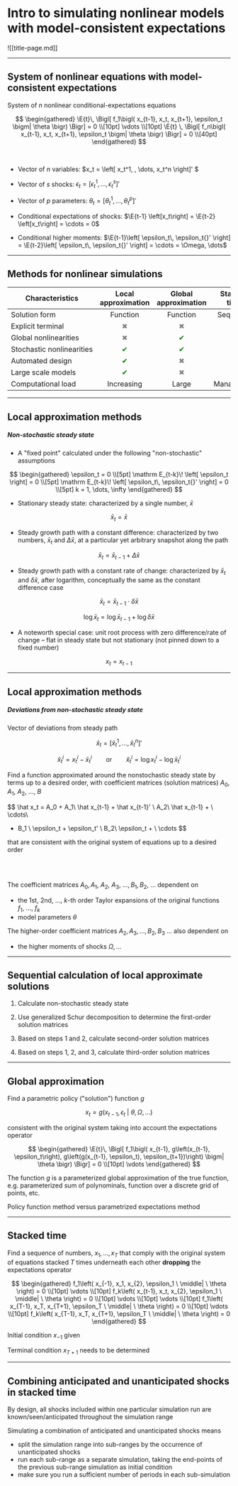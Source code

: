 # Intro to simulating nonlinear models<br/>with model-consistent expectations


![[title-page.md]]

---

## System of nonlinear equations with model-consistent expectations



$$
\newcommand{\Et}{\mathrm{E}_t}
\newcommand{\E}[1]{\mathrm{E}_{#1}\!}
$$

System of $n$ nonlinear conditional-expectations equations

$$
\begin{gathered}
\E{t}\, \Bigl[ f_1\bigl( x_{t-1}, x_t, x_{t+1}, \epsilon_t \bigm| \theta \bigr) \Bigr] = 0 \\[10pt]
\vdots \\[10pt]
\E{t} \, \Bigl[ f_n\bigl( x_{t-1}, x_t, x_{t+1}, \epsilon_t \bigm| \theta \bigr) \Bigr] = 0 \\[40pt]
\end{gathered}
$$

<br/>

* Vector of $n$ variables:
$x_t = \left[
x_t^1, \,
\dots, 
x_t^n
\right]'
$

* Vector of $s$ shocks:
$\epsilon_t = \left[
\epsilon_t^1, \,
\dots, 
\epsilon_t^s
\right]'$

* Vector of $p$ parameters:
$\theta_t = \left[
\theta_t^1, \,
\dots, 
\theta_t^p
\right]'$


* Conditional expectations of shocks:
$\E{t-1} \left[x_t\right] = \E{t-2} \left[x_t\right] = \cdots = 0$

* Conditional higher moments:
$\E{t-1}\left[ \epsilon_t\, \epsilon_t{}' \right] =
\E{t-2}\left[ \epsilon_t\, \epsilon_t{}' \right] =
\cdots = \Omega, \dots$


---

## Methods for nonlinear simulations

Characteristics | Local approximation | Global approximation | Stacked time 
---|:---:|:---:|:---:
Solution form | Function | Function | Sequence
Explicit terminal | <span style="color:grey">✖︎</span> | <span style="color:grey">✖︎</span> | <span style="color:green">✔︎</span>
Global nonlinearities | <span style="color:grey">✖︎</span> | <span style="color:green">✔︎</span> | <span style="color:green">✔︎</span>
Stochastic nonlinearities | <span style="color:green">✔︎</span> | <span style="color:green">✔︎</span> | <span style="color:grey">✖︎</span>
Automated design | <span style="color:green">✔︎</span> | <span style="color:grey">✖︎</span> | <span style="color:green">✔︎</span>
Large scale models | <span style="color:green">✔︎</span> | <span style="color:grey">✖︎</span> | <span style="color:green">✔︎</span> 
Computational load | Increasing | Large | Manageable |

---

## Local approximation methods

##### Non-stochastic steady state

* A "fixed point" calculated under the following "non-stochastic" assumptions

$$
\begin{gathered}
\epsilon_t = 0 \\[5pt]
\mathrm E_{t-k}\! \left[ \epsilon_t \right] = 0 \\[5pt]
\mathrm E_{t-k}\! \left[ \epsilon_t\, \epsilon_t{}' \right] = 0 \\[5pt]
k = 1, \dots, \infty
\end{gathered}
$$

* Stationary steady state: characterized by a single number, $\bar x$

$$
\bar x_t = \bar x 
$$

* Steady growth path with a constant difference: characterized by two
  numbers, $\bar x_t$ and $\Delta \bar x$,
  at a particular yet arbitrary snapshot along the path

$$
\bar x_t = \bar x_{t-1} + \Delta \bar x
$$

* Steady growth path with a constant rate of change: characterized by $\bar
  x_t$ and $\delta \bar x$, after logarithm, conceptually the same as the
  constant difference case

$$
\bar x_t = \bar x_{t-1} \cdot \delta \bar x
$$

$$
\log \bar x_t = \log \bar x_{t-1} + \log \delta \bar x
$$

* A noteworth special case: unit root process with zero difference/rate of
  change – flat in steady state but not stationary (not pinned down to a
  fixed number)

$$
x_t = x_{t-1}
$$

---

## Local approximation methods

##### Deviations from non-stochastic steady state

Vector of deviations from steady path

$$
\hat x_t = \left[
\hat x_t^1,
\dots,
\hat x_t^n
\right]'
$$

$$
\hat x^i_t = x_t^i - \bar x^i_t \qquad \text{or} \qquad \hat x_t^i = \log x_t^i - \log \bar x_t^i 
$$

Find a function approximated around the nonstochastic steady state by terms
up to a desired order, with coefficient matrices (solution matrices) 
$A_0$, $A_1$, $A_2$, $\dots$, $B$

$$
\hat x_t = A_0 + A_1\ \hat x_{t-1} + \hat x_{t-1}' \ A_2\ \hat x_{t-1} + \ \cdots\ 
+ B_1 \ \epsilon_t  +  \epsilon_t' \ B_2\ \epsilon_t + \ \cdots
$$

that are consistent with the original system of equations up to a desired
order

<br/>

<br/>

The coefficient matrices $A_0, A_1, \ A_2,\ A_3, \ \dots, B_1, B_2,\ \dots$   dependent on

* the 1st, 2nd, ..., $k$-th order Taylor expansions of the original
  functions $f_1,\ \dots,\ f_k$
* model parameters $\theta$


The higher-order coefficient matrices $A_2, A_3, \dots, B_2,
B_3 \ \dots$ also dependent on

* the higher moments of shocks $\Omega, \dots$


---

## Sequential calculation of local approximate solutions

1. Calculate non-stochastic steady state

1. Use generalized Schur decomposition to determine the first-order
   solution matrices

1. Based on steps 1 and 2, calculate second-order solution matrices

1. Based on steps 1, 2, and 3, calculate third-order solution matrices

--- 

## Global approximation

Find a parametric policy ("solution") function $g$

$$
x_t = g\left(x_{t-1}, \epsilon_t \ \middle|\ \theta, \Omega, \dots \right)
$$

consistent with the original system taking into account the
expectations operator

$$
\begin{gathered}
\E{t}\, \Bigl[ f_1\bigl( x_{t-1}, g\left(x_{t-1}, \epsilon_t\right),
g\left(g(x_{t-1}, \epsilon_t), \epsilon_{t+1})\right) \bigm| \theta \bigr) \Bigr] = 0 \\[10pt]
\vdots
\end{gathered}
$$

The function $g$ is a parameterized global approximation of the true function, e.g. parameterized sum of polynominals, function over a discrete grid of points, etc.

Policy function method versus parametrized expectations method

---

## Stacked time

Find a sequence of numbers, $x_1, \dots, x_T$ that comply with the original
system of equations stacked $T$ times underneath each other **dropping** the
expectations operator

$$
\begin{gathered}
f_1\left( x_{-1}, x_1, x_{2}, \epsilon_1 \ \middle| \ \theta \right) = 0 \\[10pt]
\vdots \\[10pt]
f_k\left( x_{t-1}, x_t, x_{2}, \epsilon_1 \ \middle| \ \theta \right) = 0 \\[10pt]
\vdots \\[10pt]
\vdots \\[10pt]
f_1\left( x_{T-1}, x_T, x_{T+1}, \epsilon_T \ \middle| \ \theta \right) = 0 \\[10pt]
\vdots \\[10pt]
f_k\left( x_{T-1}, x_T, x_{T+1}, \epsilon_T \ \middle| \ \theta \right) = 0
\end{gathered}
$$

Initial condition $x_{-1}$ given

Terminal condition $x_{T+1}$ needs to be determined

---

## Combining anticipated and unanticipated shocks in stacked time


By design, all shocks included within one particular simulation run are
known/seen/anticipated throughout the simulation range

Simulating a combination of anticipated and unanticipated shocks means

* split the simulation range into sub-ranges by the occurrence of unanticipated shocks
* run each sub-range as a separate simulation, taking the end-points of the previous sub-range simulation as initial condition
* make sure you run a sufficient number of periods in each sub-simulation


